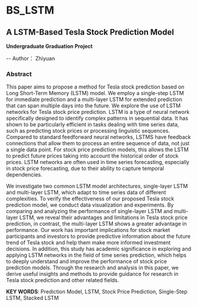 # BS_LSTM

## A LSTM-Based Tesla Stock Prediction Model

**Undergraduate Graduation Project**

-- Author： Zhiyuan

### Abstract

This paper aims to propose a method for Tesla stock prediction based on Long Short-Term Memory (LSTM) model. We employ a single-step LSTM for immediate prediction and a multi-layer LSTM for extended prediction that can span multiple days into the future. We explore the use of LSTM networks for Tesla stock price prediction. LSTM is a type of neural network specifically designed to identify complex patterns in sequential data. It has shown to be particularly efficient in tasks dealing with time series data, such as predicting stock prices or processing linguistic sequences. Compared to standard feedforward neural networks, LSTMS have feedback connections that allow them to process an entire sequence of data, not just a single data point. For stock price prediction models, this allows the LSTM to predict future prices taking into account the historical order of stock prices. LSTM networks are often used in time series forecasting, especially in stock price forecasting, due to their ability to capture temporal dependencies.

We investigate two common LSTM model architectures, single-layer LSTM and multi-layer LSTM, which adapt to time series data of different complexities. To verify the effectiveness of our proposed Tesla stock prediction model, we conduct data visualization and experiments. By comparing and analyzing the performance of single-layer LSTM and multi-layer LSTM, we reveal their advantages and limitations in Tesla stock price prediction, in contrast, the multi-layer LSTM shows a greater advantage in performance. Our work has important implications for stock market participants and investors to provide predictive information about the future trend of Tesla stock and help them make more informed investment decisions. In addition, this study has academic significance in exploring and applying LSTM networks in the field of time series prediction, which helps to deeply understand and improve the performance of stock price prediction models. Through the research and analysis in this paper, we derive useful insights and methods to provide guidance for research in Tesla stock prediction and other related fields.


**KEY WORDS**:  Prediction Model, LSTM, Stock Price Prediction, Single-Step LSTM, Stacked LSTM

